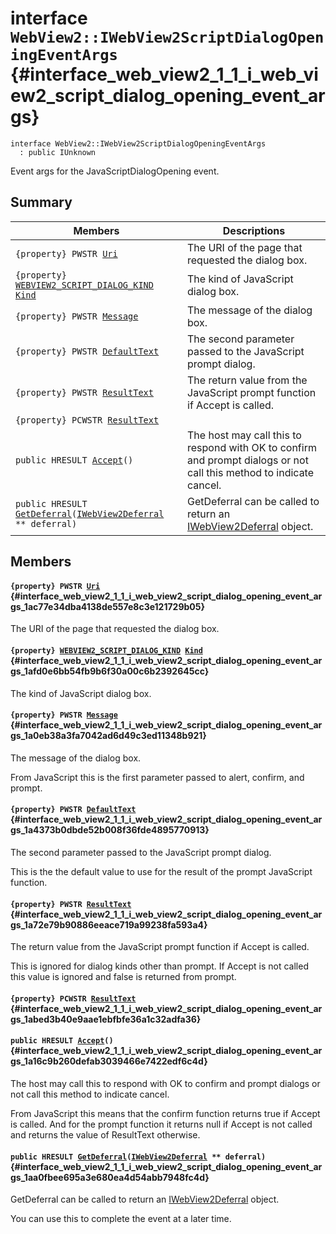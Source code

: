 # interface `WebView2::IWebView2ScriptDialogOpeningEventArgs` {#interface_web_view2_1_1_i_web_view2_script_dialog_opening_event_args}

```
interface WebView2::IWebView2ScriptDialogOpeningEventArgs
  : public IUnknown
```  

Event args for the JavaScriptDialogOpening event.

## Summary

 Members                        | Descriptions                                
--------------------------------|---------------------------------------------
`{property} PWSTR `[`Uri`](#interface_web_view2_1_1_i_web_view2_script_dialog_opening_event_args_1ac77e34dba4138de557e8c3e121729b05) | The URI of the page that requested the dialog box.
`{property} `[`WEBVIEW2_SCRIPT_DIALOG_KIND`](WebView2.md#namespace_web_view2_1a1ab09f6743a36d1c809d10567a8a3dc8)` `[`Kind`](#interface_web_view2_1_1_i_web_view2_script_dialog_opening_event_args_1afd0e6bb54fb9b6f30a00c6b2392645cc) | The kind of JavaScript dialog box.
`{property} PWSTR `[`Message`](#interface_web_view2_1_1_i_web_view2_script_dialog_opening_event_args_1a0eb38a3fa7042ad6d49c3ed11348b921) | The message of the dialog box.
`{property} PWSTR `[`DefaultText`](#interface_web_view2_1_1_i_web_view2_script_dialog_opening_event_args_1a4373b0dbde52b008f36fde4895770913) | The second parameter passed to the JavaScript prompt dialog.
`{property} PWSTR `[`ResultText`](#interface_web_view2_1_1_i_web_view2_script_dialog_opening_event_args_1a72e79b90886eeace719a99238fa593a4) | The return value from the JavaScript prompt function if Accept is called.
`{property} PCWSTR `[`ResultText`](#interface_web_view2_1_1_i_web_view2_script_dialog_opening_event_args_1abed3b40e9aae1ebfbfe36a1c32adfa36) | 
`public HRESULT `[`Accept`](#interface_web_view2_1_1_i_web_view2_script_dialog_opening_event_args_1a16c9b260defab3039466e7422edf6c4d)`()` | The host may call this to respond with OK to confirm and prompt dialogs or not call this method to indicate cancel.
`public HRESULT `[`GetDeferral`](#interface_web_view2_1_1_i_web_view2_script_dialog_opening_event_args_1aa0fbee695a3e680ea4d54abb7948fc4d)`(`[`IWebView2Deferral`](WebView2--IWebView2Deferral.md#interface_web_view2_1_1_i_web_view2_deferral)` ** deferral)` | GetDeferral can be called to return an [IWebView2Deferral](WebView2--IWebView2Deferral.md#interface_web_view2_1_1_i_web_view2_deferral) object.

## Members

#### `{property} PWSTR `[`Uri`](#interface_web_view2_1_1_i_web_view2_script_dialog_opening_event_args_1ac77e34dba4138de557e8c3e121729b05) {#interface_web_view2_1_1_i_web_view2_script_dialog_opening_event_args_1ac77e34dba4138de557e8c3e121729b05}

The URI of the page that requested the dialog box.

#### `{property} `[`WEBVIEW2_SCRIPT_DIALOG_KIND`](WebView2.md#namespace_web_view2_1a1ab09f6743a36d1c809d10567a8a3dc8)` `[`Kind`](#interface_web_view2_1_1_i_web_view2_script_dialog_opening_event_args_1afd0e6bb54fb9b6f30a00c6b2392645cc) {#interface_web_view2_1_1_i_web_view2_script_dialog_opening_event_args_1afd0e6bb54fb9b6f30a00c6b2392645cc}

The kind of JavaScript dialog box.

#### `{property} PWSTR `[`Message`](#interface_web_view2_1_1_i_web_view2_script_dialog_opening_event_args_1a0eb38a3fa7042ad6d49c3ed11348b921) {#interface_web_view2_1_1_i_web_view2_script_dialog_opening_event_args_1a0eb38a3fa7042ad6d49c3ed11348b921}

The message of the dialog box.

From JavaScript this is the first parameter passed to alert, confirm, and prompt.

#### `{property} PWSTR `[`DefaultText`](#interface_web_view2_1_1_i_web_view2_script_dialog_opening_event_args_1a4373b0dbde52b008f36fde4895770913) {#interface_web_view2_1_1_i_web_view2_script_dialog_opening_event_args_1a4373b0dbde52b008f36fde4895770913}

The second parameter passed to the JavaScript prompt dialog.

This is the the default value to use for the result of the prompt JavaScript function.

#### `{property} PWSTR `[`ResultText`](#interface_web_view2_1_1_i_web_view2_script_dialog_opening_event_args_1a72e79b90886eeace719a99238fa593a4) {#interface_web_view2_1_1_i_web_view2_script_dialog_opening_event_args_1a72e79b90886eeace719a99238fa593a4}

The return value from the JavaScript prompt function if Accept is called.

This is ignored for dialog kinds other than prompt. If Accept is not called this value is ignored and false is returned from prompt.

#### `{property} PCWSTR `[`ResultText`](#interface_web_view2_1_1_i_web_view2_script_dialog_opening_event_args_1abed3b40e9aae1ebfbfe36a1c32adfa36) {#interface_web_view2_1_1_i_web_view2_script_dialog_opening_event_args_1abed3b40e9aae1ebfbfe36a1c32adfa36}

#### `public HRESULT `[`Accept`](#interface_web_view2_1_1_i_web_view2_script_dialog_opening_event_args_1a16c9b260defab3039466e7422edf6c4d)`()` {#interface_web_view2_1_1_i_web_view2_script_dialog_opening_event_args_1a16c9b260defab3039466e7422edf6c4d}

The host may call this to respond with OK to confirm and prompt dialogs or not call this method to indicate cancel.

From JavaScript this means that the confirm function returns true if Accept is called. And for the prompt function it returns null if Accept is not called and returns the value of ResultText otherwise.

#### `public HRESULT `[`GetDeferral`](#interface_web_view2_1_1_i_web_view2_script_dialog_opening_event_args_1aa0fbee695a3e680ea4d54abb7948fc4d)`(`[`IWebView2Deferral`](WebView2--IWebView2Deferral.md#interface_web_view2_1_1_i_web_view2_deferral)` ** deferral)` {#interface_web_view2_1_1_i_web_view2_script_dialog_opening_event_args_1aa0fbee695a3e680ea4d54abb7948fc4d}

GetDeferral can be called to return an [IWebView2Deferral](WebView2--IWebView2Deferral.md#interface_web_view2_1_1_i_web_view2_deferral) object.

You can use this to complete the event at a later time.

